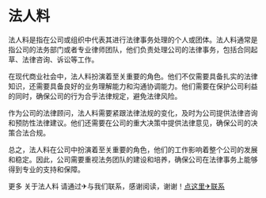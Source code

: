 # 法人料

法人料是指在公司或组织中代表其进行法律事务处理的个人或团体。法人料通常是指公司的法务部门或者专业律师团队，他们负责处理公司的法律事务，包括合同起草、法律咨询、诉讼等工作。

在现代商业社会中，法人料扮演着至关重要的角色。他们不仅需要具备扎实的法律知识，还需要具备良好的业务理解能力和沟通协调能力。他们需要在保护公司利益的同时，确保公司的行为合乎法律规定，避免法律风险。

作为公司的法律顾问，法人料需要紧跟法律法规的变化，及时为公司提供法律咨询和预防性法律建议。他们还需要在公司的重大决策中提供法律意见，确保公司的决策合法合规。

总之，法人料在公司中扮演着至关重要的角色，他们的工作影响着整个公司的发展和稳定。因此，公司需要重视法务团队的建设和培养，确保公司在法律事务上能够得到专业的支持和保障。

更多 关于法人料 请通过✈与我们联系，感谢阅读，谢谢！[点这里✈联系](https://abc.k02.cc)